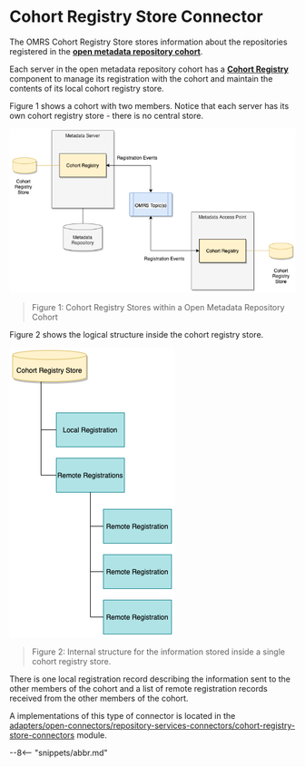 <!-- SPDX-License-Identifier: CC-BY-4.0 -->
<!-- Copyright Contributors to the Egeria project. -->

# Cohort Registry Store Connector

The OMRS Cohort Registry Store stores information about the repositories registered in
the **[open metadata repository cohort](../../open-metadata-repository-cohort.md)**.  

Each server in the open metadata repository cohort has
a **[Cohort Registry](../cohort-registry.md)** component to manage
its registration with the cohort and maintain the contents of
its local cohort registry store.

Figure 1 shows a cohort with two members.  Notice that each server has its own
cohort registry store - there is no central store.

![Figure 1: Cohort Registry Stores within a Open Metadata Repository Cohort](cohort-registry-stores-in-a-cohort.png)
> Figure 1: Cohort Registry Stores within a Open Metadata Repository Cohort

Figure 2 shows the logical structure inside the cohort registry store.

![Figure 2: Internal structure for the information stored inside a single cohort registry store](cohort-registry-store-contents.png)
> Figure 2: Internal structure for the information stored inside a single cohort registry store.

There is one local registration record describing the information sent to
the other members of the cohort and a list of remote registration records received from
the other members of the cohort.

A implementations of this type of connector is located in the
[adapters/open-connectors/repository-services-connectors/cohort-registry-store-connectors](../../../../adapters/open-connectors/repository-services-connectors/cohort-registry-store-connectors)
module.

--8<-- "snippets/abbr.md"
